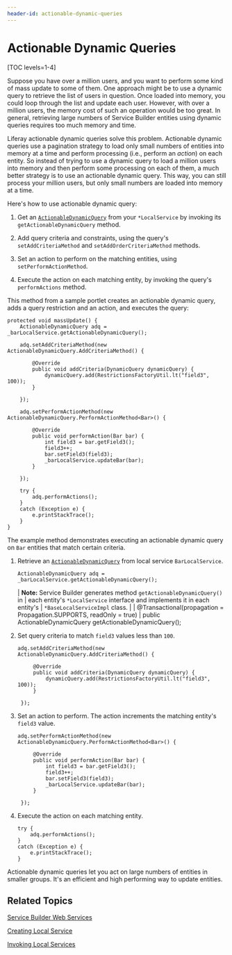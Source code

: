 ```yaml
---
header-id: actionable-dynamic-queries
---
```


# Actionable Dynamic Queries

[TOC levels=1-4]

Suppose you have over a million users, and you want to perform some kind of mass
update to some of them. One approach might be to use a dynamic query to retrieve
the list of users in question. Once loaded into memory, you could loop through
the list and update each user. However, with over a million users, the memory
cost of such an operation would be too great. In general, retrieving large
numbers of Service Builder entities using dynamic queries requires too much
memory and time. 

Liferay actionable dynamic queries solve this problem. Actionable dynamic
queries use a pagination strategy to load only small numbers of entities into
memory at a time and perform processing (i.e., perform an *action*) on each
entity. So instead of trying to use a dynamic query to load a million users into
memory and then perform some processing on each of them, a much better strategy
is to use an actionable dynamic query. This way, you can still process your
million users, but only small numbers are loaded into memory at a time. 

Here's how to use actionable dynamic query:

1.  Get an
    [`ActionableDynamicQuery`](@platform-ref@/7.2-latest/javadocs/portal-kernel/com/liferay/portal/kernel/dao/orm/ActionableDynamicQuery.html)
    from your `*LocalService` by invoking its `getActionableDynamicQuery` 
    method. 

2.  Add query criteria and constraints, using the query's `setAddCriteriaMethod`
    and `setAddOrderCriteriaMethod` methods. 

3.  Set an action to perform on the matching entities, using 
    `setPerformActionMethod`. 

4.  Execute the action on each matching entity, by invoking the query's 
    `performActions` method. 

This method from a sample portlet creates an actionable dynamic query, adds a
query restriction and an action, and executes the query:

	protected void massUpdate() {
		ActionableDynamicQuery adq = _barLocalService.getActionableDynamicQuery();
		
		adq.setAddCriteriaMethod(new ActionableDynamicQuery.AddCriteriaMethod() {
			
			@Override
			public void addCriteria(DynamicQuery dynamicQuery) {
				dynamicQuery.add(RestrictionsFactoryUtil.lt("field3", 100));
			}
			
		});
		
		adq.setPerformActionMethod(new ActionableDynamicQuery.PerformActionMethod<Bar>() {
			
			@Override
			public void performAction(Bar bar) {
				int field3 = bar.getField3();
				field3++;
				bar.setField3(field3);
				_barLocalService.updateBar(bar);
			}
			
		});
		
		try {
			adq.performActions();
		}
		catch (Exception e) {
			e.printStackTrace();
		}
	}
 
The example method demonstrates executing an actionable dynamic query on `Bar`
entities that match certain criteria. 

1.  Retrieve an 
    [`ActionableDynamicQuery`](@platform-ref@/7.2-latest/javadocs/portal-kernel/com/liferay/portal/kernel/dao/orm/ActionableDynamicQuery.html)
    from local service `BarLocalService`.

        ActionableDynamicQuery adq = _barLocalService.getActionableDynamicQuery();

    | **Note:** Service Builder generates method `getActionableDynamicQuery()` in
    | each entity's `*LocalService` interface and implements it in each entity's
    | `*BaseLocalServiceImpl` class.
    | 
    |     @Transactional(propagation = Propagation.SUPPORTS, readOnly = true)
    |     public ActionableDynamicQuery getActionableDynamicQuery();

2.  Set query criteria to match `field3` values less than `100`.

        adq.setAddCriteriaMethod(new ActionableDynamicQuery.AddCriteriaMethod() {

             @Override
             public void addCriteria(DynamicQuery dynamicQuery) {
                 dynamicQuery.add(RestrictionsFactoryUtil.lt("field3", 100));
             }

         });

3.  Set an action to perform. The action increments the matching entity's 
    `field3` value. 

        adq.setPerformActionMethod(new ActionableDynamicQuery.PerformActionMethod<Bar>() {

             @Override
             public void performAction(Bar bar) {
                 int field3 = bar.getField3();
                 field3++;
                 bar.setField3(field3);
                 _barLocalService.updateBar(bar);
             }

         });

4.  Execute the action on each matching entity. 

        try {
            adq.performActions();
        }
        catch (Exception e) {
            e.printStackTrace();
        }

Actionable dynamic queries let you act on large numbers of entities in smaller
groups. It's an efficient and high performing way to update entities. 

## Related Topics

[Service Builder Web Services](/docs/7-2/appdev/-/knowledge_base/a/service-builder-web-services)

[Creating Local Service](/docs/7-2/appdev/-/knowledge_base/a/creating-local-services)

[Invoking Local Services](/docs/7-2/appdev/-/knowledge_base/a/invoking-local-services)

